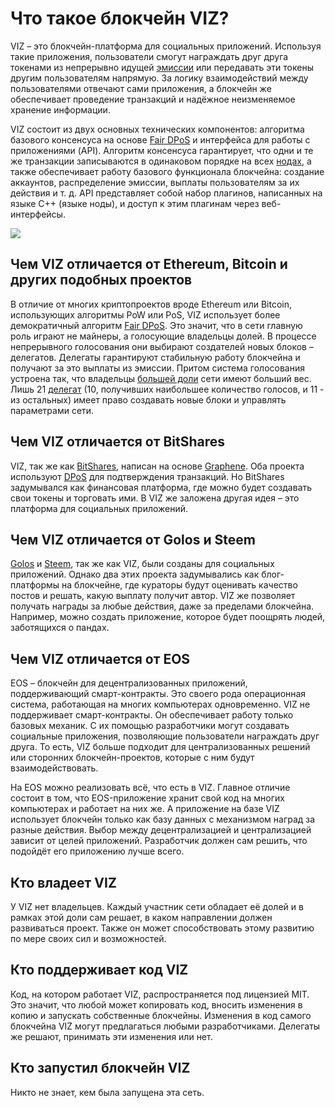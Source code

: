 # Что такое блокчейн VIZ?

VIZ – это блокчейн-платформа для социальных приложений. Используя такие приложения, пользователи смогут награждать друг друга токенами из непрерывно идущей [эмиссии](./glossary.md#эмиссия) или передавать эти токены другим пользователям напрямую. За логику взаимодействий между пользователями отвечают сами приложения, а блокчейн же обеспечивает проведение транзакций и надёжное неизменяемое хранение информации.

VIZ состоит из двух основных технических компонентов: алгоритма базового консенсуса на основе [Fair DPoS](./glossary.md#fair-dpos) и интерфейса для работы с приложениями (API). Алгоритм консенсуса гарантирует, что одни и те же транзакции записываются в одинаковом порядке на всех [нодах](./glossary.md#нода), а также обеспечивает работу базового функционала блокчейна: создание аккаунтов, распределение эмиссии, выплаты пользователям за их действия и т. д. API представляет собой набор плагинов, написанных на языке C++ (языке ноды), и доступ к этим плагинам через веб-интерфейсы.

![](./img/viz_architecture_ru.png)

## Чем VIZ отличается от Ethereum, Bitcoin и других подобных проектов

В отличие от многих криптопроектов вроде Ethereum или Bitcoin, использующих алгоритмы PoW или PoS, VIZ использует более демократичный алгоритм [Fair DPoS](./glossary.md#fair-dpos). Это значит, что в сети главную роль играют не майнеры, а голосующие владельцы долей. В процессе непрерывного голосования они выбирают создателей новых блоков – делегатов. Делегаты гарантируют стабильную работу блокчейна и получают за это выплаты из эмиссии. Притом система голосования устроена так, что владельцы [большей доли](./glossary.md#shares) сети имеют больший вес. Лишь 21 [делегат](./glossary#witnesses) (10, получивших наибольшее количество голосов, и 11 - из остальных) имеет право создавать новые блоки и управлять параметрами сети.

## Чем VIZ отличается от BitShares

VIZ, так же как [BitShares](https://ru.wikipedia.org/wiki/Bitshares), написан на основе [Graphene](https://bitexpert.io/wiki/obzor-blokchejn-platformy-graphene/). Оба проекта используют [DPoS](./glossary.md#dpos) для подтверждения транзакций. Но BitShares задумывался как финансовая платформа, где можно будет создавать свои токены и торговать ими. В VIZ же заложена другая идея – это платформа для социальных приложений.

## Чем VIZ отличается от Golos и Steem

[Golos](https://golos.id) и [Steem](https://steemit.com), так же как VIZ, были созданы для социальных приложений. Однако два этих проекта задумывались как блог-платформы на блокчейне, где кураторы будут оценивать качество постов и решать, какую выплату получит автор. VIZ же позволяет получать награды за любые действия, даже за пределами блокчейна. Например, можно создать приложение, которое будет поощрять людей, заботящихся о пандах.

## Чем VIZ отличается от EOS

EOS – блокчейн для децентрализованных приложений, поддерживающий смарт-контракты. Это своего рода операционная система, работающая на многих компьютерах одновременно. VIZ не поддерживает смарт-контракты. Он обеспечивает работу только базовых механик. С их помощью разработчики могут создавать социальные приложения, позволяющие пользователи награждать друг друга. То есть, VIZ больше подходит для централизованных решений или сторонних блокчейн-проектов, которые с ним будут взаимодействовать.

На EOS можно реализовать всё, что есть в VIZ. Главное отличие состоит в том, что EOS-приложение хранит свой код на многих компьютерах и работает на них же. А приложение на базе VIZ использует блокчейн только как базу данных с механизмом наград за разные действия. Выбор между децентрализацией и централизацией зависит от целей приложений. Разработчик должен сам решить, что подойдёт его приложению лучше всего.

## Кто владеет VIZ

У VIZ нет владельцев. Каждый участник сети обладает её долей и в рамках этой доли сам решает, в каком направлении должен развиваться проект. Также он может способствовать этому развитию по мере своих сил и возможностей.

## Кто поддерживает код VIZ

Код, на котором работает VIZ, распространяется под лицензией MIT. Это значит, что любой может копировать код, вносить изменения в копию и запускать собственные блокчейны. Изменения в код самого блокчейна VIZ могут предлагаться любыми разработчиками. Делегаты же решают, принимать эти изменения или нет.

## Кто запустил блокчейн VIZ

Никто не знает, кем была запущена эта сеть.
